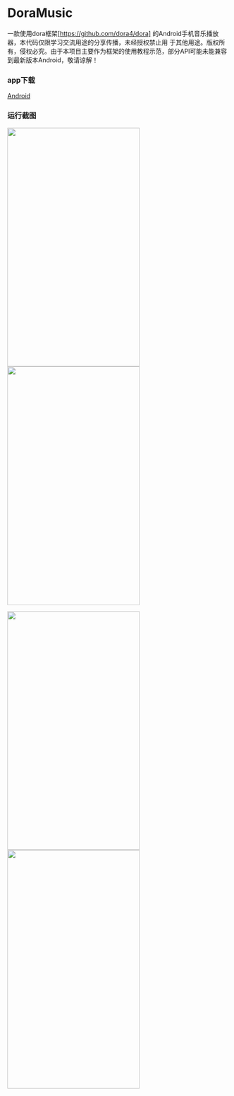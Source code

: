 # DoraMusic
一款使用dora框架[https://github.com/dora4/dora] 的Android手机音乐播放器，本代码仅限学习交流用途的分享传播，未经授权禁止用
于其他用途。版权所有，侵权必究。由于本项目主要作为框架的使用教程示范，部分API可能未能兼容到最新版本Android，敬请谅解！

### app下载
[Android](https://www.pgyer.com/doramusic)

### 运行截图
<p>
<img width="300" height="540" src="https://p6-juejin.byteimg.com/tos-cn-i-k3u1fbpfcp/375d2e19ebbc4867ad5bd129b6e85e5e~tplv-k3u1fbpfcp-watermark.image">
<img width="300" height="540" src="https://p3-juejin.byteimg.com/tos-cn-i-k3u1fbpfcp/8807c91e66f4458bb20678f7bf5a30c5~tplv-k3u1fbpfcp-watermark.image">
</p>
<p>
<img width="300" height="540" src="https://p9-juejin.byteimg.com/tos-cn-i-k3u1fbpfcp/5083669b824648bdbf8945e2a9b9ad5f~tplv-k3u1fbpfcp-watermark.image">
<img width="300" height="540" src="https://p6-juejin.byteimg.com/tos-cn-i-k3u1fbpfcp/90a29d9bd41948738f2e235430bc25cd~tplv-k3u1fbpfcp-watermark.image">
</p>
